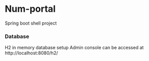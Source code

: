 # Num-portal

Spring boot shell project

### Database

H2 in memory database setup
Admin console can be accessed at http://localhost:8080/h2/
